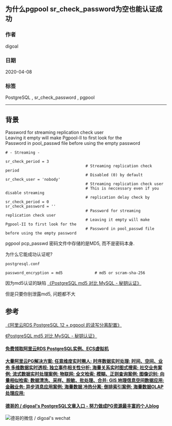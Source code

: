 ## 为什么pgpool sr_check_password为空也能认证成功  
          
### 作者                                                                          
digoal                                                                                                                   
                            
### 日期                                                                                                                   
2020-04-08                                                                                                               
                                                                                                                   
### 标签                                                                                                                   
PostgreSQL , sr_check_password , pgpool  
                       
----                 
                            
## 背景      
Password for streaming replication check user  
Leaving it empty will make Pgpool-II to first look for the  
Password in pool_passwd file before using the empty password  
  
```  
# - Streaming -  
  
sr_check_period = 3  
                                   # Streaming replication check period  
                                   # Disabled (0) by default  
sr_check_user = 'nobody'  
                                   # Streaming replication check user  
                                   # This is neccessary even if you disable streaming  
                                   # replication delay check by sr_check_period = 0  
sr_check_password = ''  
                                   # Password for streaming replication check user  
                                   # Leaving it empty will make Pgpool-II to first look for the  
                                   # Password in pool_passwd file before using the empty password  
```  
  
pgpool pcp_passwd 密码文件中存储的是MD5, 而不是密码本身.   
  
为什么它能成功认证呢?   
  
```  
postgresql.conf  
  
password_encryption = md5              # md5 or scram-sha-256  
```  
  
因为md5认证的缺陷 [《PostgreSQL md5 对比 MySQL - 秘钥认证》](../201610/20161009_01.md)     
  
但是只要你别泄露md5, 问题都不大  
  
## 参考  
[《阿里云RDS PostgreSQL 12 + pgpool 的读写分离配置》](../202002/20200229_01.md)    
  
[《PostgreSQL md5 对比 MySQL - 秘钥认证》](../201610/20161009_01.md)    
  
    
  
  
  
  
  
  
  
  
  
  
  
  
  
  
  
  
  
#### [免费领取阿里云RDS PostgreSQL实例、ECS虚拟机](https://www.aliyun.com/database/postgresqlactivity "57258f76c37864c6e6d23383d05714ea")
  
  
#### [大量阿里云PG解决方案: 任意维度实时圈人; 时序数据实时处理; 时间、空间、业务 多维数据实时透视; 独立事件相关性分析; 海量关系实时图式搜索; 社交业务案例; 流式数据实时处理案例; 物联网; 全文检索; 模糊、正则查询案例; 图像识别; 向量相似检索; 数据清洗、采样、脱敏、批处理、合并; GIS 地理信息空间数据应用; 金融业务; 异步消息应用案例; 海量数据 冷热分离; 倒排索引案例; 海量数据OLAP处理应用;](https://yq.aliyun.com/topic/118 "40cff096e9ed7122c512b35d8561d9c8")
  
  
#### [德哥的 / digoal's PostgreSQL文章入口 - 努力做成PG资源最丰富的个人blog](https://github.com/digoal/blog/blob/master/README.md "22709685feb7cab07d30f30387f0a9ae")
  
  
![德哥的微信 / digoal's wechat](../pic/digoal_weixin.jpg "f7ad92eeba24523fd47a6e1a0e691b59")
  
